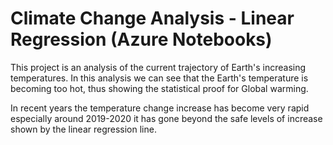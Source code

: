 # Climate Change Analysis - Linear Regression (Azure Notebooks)

This project is an analysis of the current trajectory of Earth's increasing temperatures.
In this analysis we can see that the Earth's temperature is becoming too hot, thus showing
the statistical proof for Global warming.

In recent years the temperature change increase has become very rapid especially around 2019-2020
it has gone beyond the safe levels of increase shown by the linear regression line.
